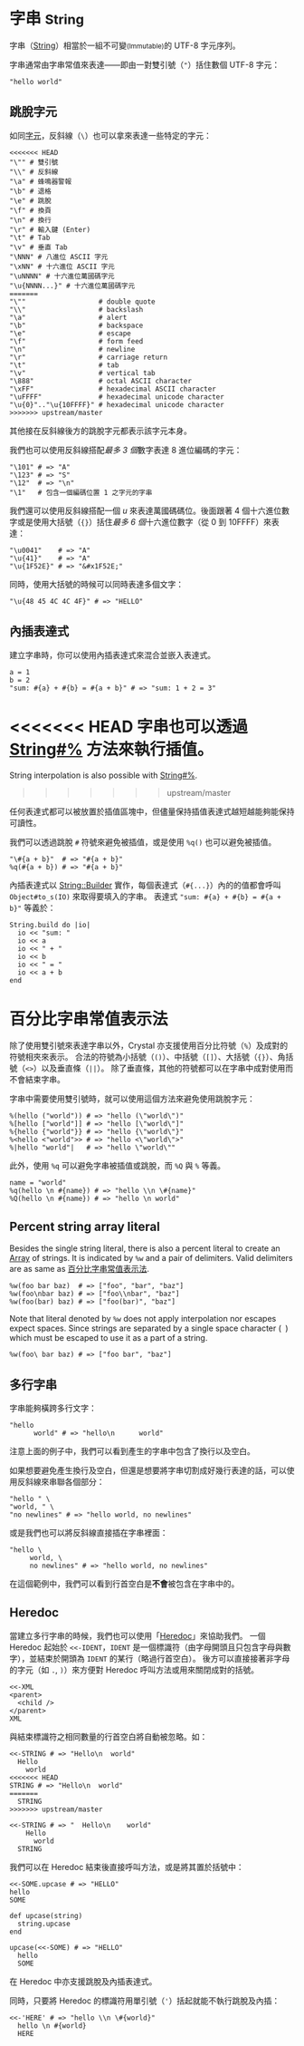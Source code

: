 # 字串 <small>String</small>

字串（[String](http://crystal-lang/api/String.html)）相當於一組不可變<small>(Immutable)</small>的 UTF-8 字元序列。

字串通常由字串常值來表達——即由一對雙引號（`"`）括住數個 UTF-8 字元：

```crystal
"hello world"
```

## 跳脫字元

如同[字元](./char.md)，反斜線（`\`）也可以拿來表達一些特定的字元：

```crystal
<<<<<<< HEAD
"\"" # 雙引號
"\\" # 反斜線
"\a" # 蜂鳴器警報
"\b" # 退格
"\e" # 跳脫
"\f" # 換頁
"\n" # 換行
"\r" # 輸入鍵 (Enter)
"\t" # Tab
"\v" # 垂直 Tab
"\NNN" # 八進位 ASCII 字元
"\xNN" # 十六進位 ASCII 字元
"\uNNNN" # 十六進位萬國碼字元
"\u{NNNN...}" # 十六進位萬國碼字元
=======
"\""                  # double quote
"\\"                  # backslash
"\a"                  # alert
"\b"                  # backspace
"\e"                  # escape
"\f"                  # form feed
"\n"                  # newline
"\r"                  # carriage return
"\t"                  # tab
"\v"                  # vertical tab
"\888"                # octal ASCII character
"\xFF"                # hexadecimal ASCII character
"\uFFFF"              # hexadecimal unicode character
"\u{0}".."\u{10FFFF}" # hexadecimal unicode character
>>>>>>> upstream/master
```

其他接在反斜線後方的跳脫字元都表示該字元本身。

我們也可以使用反斜線搭配*最多 3 個*數字表達 8 進位編碼的字元：

```crystal
"\101" # => "A"
"\123" # => "S"
"\12"  # => "\n"
"\1"   # 包含一個編碼位置 1 之字元的字串
```

我們還可以使用反斜線搭配一個 *u* 來表達萬國碼碼位。後面跟著 4 個十六進位數字或是使用大括號（`{}`）括住*最多 6 個*十六進位數字（從 0 到 10FFFF）來表達：

```crystal
"\u0041"    # => "A"
"\u{41}"    # => "A"
"\u{1F52E}" # => "&#x1F52E;"
```

同時，使用大括號的時候可以同時表達多個文字：

```crystal
"\u{48 45 4C 4C 4F}" # => "HELLO"
```

## 內插表達式

建立字串時，你可以使用內插表達式來混合並嵌入表達式。

```crystal
a = 1
b = 2
"sum: #{a} + #{b} = #{a + b}" # => "sum: 1 + 2 = 3"
```

<<<<<<< HEAD
字串也可以透過 [String#%](https://crystal-lang.org/api/master/String.html#%25%28other%29-instance-method) 方法來執行插值。
=======
String interpolation is also possible with [String#%](https://crystal-lang.org/api/String.html#%25%28other%29-instance-method).
>>>>>>> upstream/master

任何表達式都可以被放置於插值區塊中，但儘量保持插值表達式越短越能夠能保持可讀性。

我們可以透過跳脫 `#` 符號來避免被插值，或是使用 `%q()` 也可以避免被插值。

```crystal
"\#{a + b}"  # => "#{a + b}"
%q(#{a + b}) # => "#{a + b}"
```

內插表達式以 [String::Builder](http://crystal-lang.org/api/String/Builder.html) 實作，每個表達式（`#{...}`）內的的值都會呼叫 `Object#to_s(IO)` 來取得要填入的字串。
表達式 `"sum: #{a} + #{b} = #{a + b}"` 等義於：

```crystal
String.build do |io|
  io << "sum: "
  io << a
  io << " + "
  io << b
  io << " = "
  io << a + b
end
```

# 百分比字串常值表示法

除了使用雙引號來表達字串以外，Crystal 亦支援使用百分比符號（`%`）及成對的符號相夾來表示。
合法的符號為小括號（`()`）、中括號（`[]`）、大括號（`{}`）、角括號（`<>`）以及垂直條（`||`）。
除了垂直條，其他的符號都可以在字串中成對使用而不會結束字串。

字串中需要使用雙引號時，就可以使用這個方法來避免使用跳脫字元：

```crystal
%(hello ("world")) # => "hello (\"world\")"
%[hello ["world"]] # => "hello [\"world\"]"
%{hello {"world"}} # => "hello {\"world\"}"
%<hello <"world">> # => "hello <\"world\">"
%|hello "world"|   # => "hello \"world\""
```

此外，使用 `%q` 可以避免字串被插值或跳脫，而 `%Q` 與 `%` 等義。

```crystal
name = "world"
%q(hello \n #{name}) # => "hello \\n \#{name}"
%Q(hello \n #{name}) # => "hello \n world"
```

## Percent string array literal

Besides the single string literal, there is also a percent literal to create an [Array](https://crystal-lang.org/api/Array.html) of strings. It is indicated by `%w` and a pair of delimiters. Valid delimiters are as same as [百分比字串常值表示法](#百分比字串常值表示法).

```crystal
%w(foo bar baz)  # => ["foo", "bar", "baz"]
%w(foo\nbar baz) # => ["foo\\nbar", "baz"]
%w(foo(bar) baz) # => ["foo(bar)", "baz"]
```

Note that literal denoted by `%w` does not apply interpolation nor escapes expect spaces. Since strings are separated by a single space character (` `) which must be escaped to use it as a part of a string.

```crystal
%w(foo\ bar baz) # => ["foo bar", "baz"]
```

## 多行字串

字串能夠橫跨多行文字：

```crystal
"hello
      world" # => "hello\n      world"
```

注意上面的例子中，我們可以看到產生的字串中包含了換行以及空白。

如果想要避免產生換行及空白，但還是想要將字串切割成好幾行表達的話，可以使用反斜線來串聯各個部分：

```crystal
"hello " \
"world, " \
"no newlines" # => "hello world, no newlines"
```

或是我們也可以將反斜線直接插在字串裡面：

```crystal
"hello \
     world, \
     no newlines" # => "hello world, no newlines"
```

在這個範例中，我們可以看到行首空白是**不會**被包含在字串中的。

## Heredoc

當建立多行字串的時候，我們也可以使用「[Heredoc](https://zh.wikipedia.org/zh-tw/Here文檔)」來協助我們。
一個 Heredoc 起始於 `<<-IDENT`，`IDENT` 是一個標識符（由字母開頭且只包含字母與數字），並結束於開頭為 `IDENT` 的某行（略過行首空白）。
後方可以直接接著非字母的字元（如 `.`, `)`）來方便對 Heredoc 呼叫方法或用來關閉成對的括號。

```crystal
<<-XML
<parent>
  <child />
</parent>
XML
```

與結束標識符之相同數量的行首空白將自動被忽略。如：

```crystal
<<-STRING # => "Hello\n  world"
  Hello
    world
<<<<<<< HEAD
STRING # => "Hello\n  world"
=======
  STRING
>>>>>>> upstream/master

<<-STRING # => "  Hello\n    world"
    Hello
      world
  STRING
```

我們可以在 Heredoc 結束後直接呼叫方法，或是將其置於括號中：

```crystal
<<-SOME.upcase # => "HELLO"
hello
SOME

def upcase(string)
  string.upcase
end

upcase(<<-SOME) # => "HELLO"
  hello
  SOME
```

在 Heredoc 中亦支援跳脫及內插表達式。

同時，只要將 Heredoc 的標識符用單引號（`'`）括起就能不執行跳脫及內插：

```crystal
<<-'HERE' # => "hello \\n \#{world}"
  hello \n #{world}
  HERE
```

